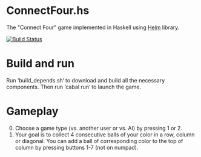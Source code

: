 ConnectFour.hs
=========
The "Connect Four" game implemented in Haskell using [Helm](https://github.com/switchface/helm) library.

[![Build Status](https://travis-ci.org/dummer/ConnectFour.hs.svg?branch=master)](https://travis-ci.org/dummer/ConnectFour.hs)

Build and run
========
Run ‘build_depends.sh‘ to download and build all the necessary components. Then run ‘cabal run‘ to launch the game.

Gameplay
=======
0. Choose a game type (vs. another user or vs. AI) by pressing 1 or 2.
1. Your goal is to collect 4 consecutive balls of your color in a row, column or diagonal. You can add a ball of corresponding color to the top of column by pressing buttons 1-7 (not on numpad).